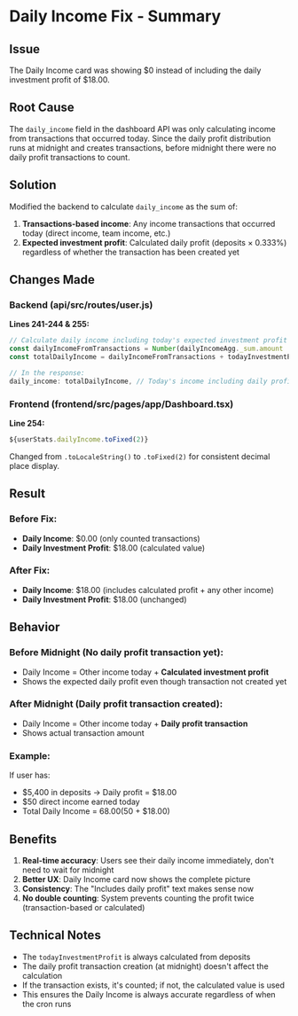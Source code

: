 # Daily Income Fix - Summary

## Issue
The Daily Income card was showing $0 instead of including the daily investment profit of $18.00.

## Root Cause
The `daily_income` field in the dashboard API was only calculating income from transactions that occurred today. Since the daily profit distribution runs at midnight and creates transactions, before midnight there were no daily profit transactions to count.

## Solution
Modified the backend to calculate `daily_income` as the sum of:
1. **Transactions-based income**: Any income transactions that occurred today (direct income, team income, etc.)
2. **Expected investment profit**: Calculated daily profit (deposits × 0.333%) regardless of whether the transaction has been created yet

## Changes Made

### Backend (api/src/routes/user.js)
**Lines 241-244 & 255:**
```javascript
// Calculate daily income including today's expected investment profit
const dailyIncomeFromTransactions = Number(dailyIncomeAgg._sum.amount || 0);
const totalDailyIncome = dailyIncomeFromTransactions + todayInvestmentProfit;

// In the response:
daily_income: totalDailyIncome, // Today's income including daily profit
```

### Frontend (frontend/src/pages/app/Dashboard.tsx)
**Line 254:**
```javascript
${userStats.dailyIncome.toFixed(2)}
```
Changed from `.toLocaleString()` to `.toFixed(2)` for consistent decimal place display.

## Result

### Before Fix:
- **Daily Income**: $0.00 (only counted transactions)
- **Daily Investment Profit**: $18.00 (calculated value)

### After Fix:
- **Daily Income**: $18.00 (includes calculated profit + any other income)
- **Daily Investment Profit**: $18.00 (unchanged)

## Behavior

### Before Midnight (No daily profit transaction yet):
- Daily Income = Other income today + **Calculated investment profit**
- Shows the expected daily profit even though transaction not created yet

### After Midnight (Daily profit transaction created):
- Daily Income = Other income today + **Daily profit transaction**
- Shows actual transaction amount

### Example:
If user has:
- $5,400 in deposits → Daily profit = $18.00
- $50 direct income earned today
- Total Daily Income = $68.00 ($50 + $18.00)

## Benefits

1. **Real-time accuracy**: Users see their daily income immediately, don't need to wait for midnight
2. **Better UX**: Daily Income card now shows the complete picture
3. **Consistency**: The "Includes daily profit" text makes sense now
4. **No double counting**: System prevents counting the profit twice (transaction-based or calculated)

## Technical Notes

- The `todayInvestmentProfit` is always calculated from deposits
- The daily profit transaction creation (at midnight) doesn't affect the calculation
- If the transaction exists, it's counted; if not, the calculated value is used
- This ensures the Daily Income is always accurate regardless of when the cron runs
